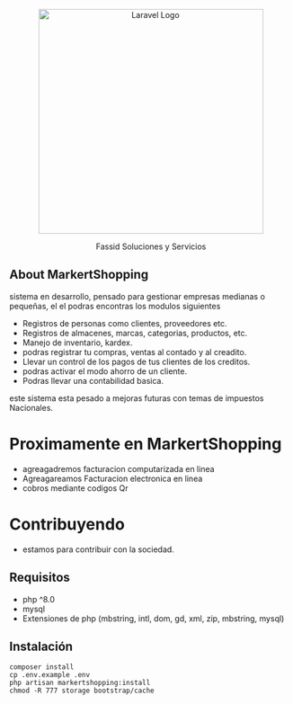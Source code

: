 <p align="center"><a href="https://laravel.com" target="_blank"><img src="https://raw.githubusercontent.com/laravel/art/master/logo-lockup/5%20SVG/2%20CMYK/1%20Full%20Color/laravel-logolockup-cmyk-red.svg" width="400" alt="Laravel Logo"></a></p>

<p align="center"> Fassid Soluciones y Servicios</p>

## About MarkertShopping

sistema en desarrollo, pensado para gestionar empresas medianas o pequeñas, el el podras encontras los modulos siguientes

- Registros de personas como clientes, proveedores etc.
- Registros de almacenes, marcas, categorias, productos, etc.
- Manejo de inventario, kardex.
- podras registrar tu compras, ventas al contado y al creadito.
- Llevar un control de los pagos de tus clientes de los creditos.
- podras activar el modo ahorro de un cliente.
- Podras llevar una contabilidad basica.

este sistema esta pesado a mejoras futuras con temas de impuestos Nacionales.

# Proximamente en MarkertShopping

- agreagadremos facturacion computarizada en linea
- Agreagareamos Facturacion electronica en linea 
- cobros mediante codigos Qr

# Contribuyendo

- estamos para contribuir con la sociedad.

## Requisitos
- php ^8.0
- mysql
- Extensiones de php (mbstring, intl, dom, gd, xml, zip, mbstring, mysql)

## Instalación
```
composer install
cp .env.example .env
php artisan markertshopping:install
chmod -R 777 storage bootstrap/cache
```